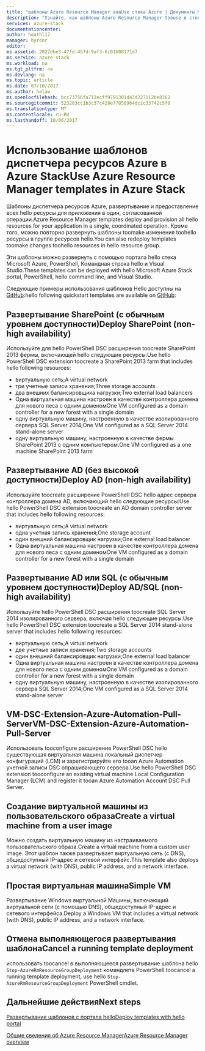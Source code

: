 ```yaml
---
title: "шаблоны Azure Resource Manager aaaUse стека Azure | Документы Microsoft"
description: "Узнайте, как шаблоны Azure Resource Manager toouse в стек Azure tooprovision ресурсы."
services: azure-stack
documentationcenter: 
author: heathl17
manager: byronr
editor: 
ms.assetid: 2022dbe5-47fd-457d-9af3-6c01688171d7
ms.service: azure-stack
ms.workload: na
ms.tgt_pltfrm: na
ms.devlang: na
ms.topic: article
ms.date: 07/10/2017
ms.author: helaw
ms.openlocfilehash: bcc73756fa712ecff9791301d43d227112be8362
ms.sourcegitcommit: 523283cc1b3c37c428e77850964dc1c33742c5f0
ms.translationtype: MT
ms.contentlocale: ru-RU
ms.lasthandoff: 10/06/2017
---
```

# <a name="use-azure-resource-manager-templates-in-azure-stack"></a><span data-ttu-id="692ab-103">Использование шаблонов диспетчера ресурсов Azure в Azure Stack</span><span class="sxs-lookup"><span data-stu-id="692ab-103">Use Azure Resource Manager templates in Azure Stack</span></span>
<span data-ttu-id="692ab-104">Шаблоны диспетчера ресурсов Azure, развертывание и предоставление всех hello ресурсы для приложения в один, согласованной операции.</span><span class="sxs-lookup"><span data-stu-id="692ab-104">Azure Resource Manager templates deploy and provision all hello resources for your application in a single, coordinated operation.</span></span> <span data-ttu-id="692ab-105">Кроме того, можно повторно развернуть шаблоны toomake изменения toohello ресурсы в группе ресурсов hello.</span><span class="sxs-lookup"><span data-stu-id="692ab-105">You can also redeploy templates toomake changes toohello resources in hello resource group.</span></span>

<span data-ttu-id="692ab-106">Эти шаблоны можно развернуть с помощью портала hello стека Microsoft Azure, PowerShell, Командная строка hello и Visual Studio.</span><span class="sxs-lookup"><span data-stu-id="692ab-106">These templates can be deployed with hello Microsoft Azure Stack portal, PowerShell, hello command line, and Visual Studio.</span></span>

<span data-ttu-id="692ab-107">Следующие примеры использования шаблонов Hello доступны на [GitHub](http://aka.ms/azurestackgithub):</span><span class="sxs-lookup"><span data-stu-id="692ab-107">hello following quickstart templates are available on [GitHub](http://aka.ms/azurestackgithub):</span></span>

## <a name="deploy-sharepoint-non-high-availability"></a><span data-ttu-id="692ab-108">Развертывание SharePoint (с обычным уровнем доступности)</span><span class="sxs-lookup"><span data-stu-id="692ab-108">Deploy SharePoint (non-high availability)</span></span>
<span data-ttu-id="692ab-109">Используйте для hello PowerShell DSC расширения toocreate SharePoint 2013 фермы, включающей hello следующие ресурсы:</span><span class="sxs-lookup"><span data-stu-id="692ab-109">Use hello PowerShell DSC extension toocreate a SharePoint 2013 farm that includes hello following resources:</span></span>

* <span data-ttu-id="692ab-110">виртуальную сеть;</span><span class="sxs-lookup"><span data-stu-id="692ab-110">A virtual network</span></span>
* <span data-ttu-id="692ab-111">три учетные записи хранения;</span><span class="sxs-lookup"><span data-stu-id="692ab-111">Three storage accounts</span></span>
* <span data-ttu-id="692ab-112">два внешних балансировщика нагрузки;</span><span class="sxs-lookup"><span data-stu-id="692ab-112">Two external load balancers</span></span>
* <span data-ttu-id="692ab-113">Одна виртуальная машина настроен в качестве контроллера домена для нового леса с одним доменом</span><span class="sxs-lookup"><span data-stu-id="692ab-113">One VM configured as a domain controller for a new forest with a single domain</span></span>
* <span data-ttu-id="692ab-114">одну виртуальную машину, настроенную в качестве изолированного сервера SQL Server 2014;</span><span class="sxs-lookup"><span data-stu-id="692ab-114">One VM configured as a SQL Server 2014 stand-alone server</span></span>
* <span data-ttu-id="692ab-115">одну виртуальную машину, настроенную в качестве фермы SharePoint 2013 с одним компьютером.</span><span class="sxs-lookup"><span data-stu-id="692ab-115">One VM configured as a one machine SharePoint 2013 farm</span></span>

## <a name="deploy-ad-non-high-availability"></a><span data-ttu-id="692ab-116">Развертывание AD (без высокой доступности)</span><span class="sxs-lookup"><span data-stu-id="692ab-116">Deploy AD (non-high availability)</span></span>
<span data-ttu-id="692ab-117">Используйте toocreate расширение PowerShell DSC hello адрес сервера контроллера домена AD, включающий hello следующие ресурсы:</span><span class="sxs-lookup"><span data-stu-id="692ab-117">Use hello PowerShell DSC extension toocreate an AD domain controller server that includes hello following resources:</span></span>

* <span data-ttu-id="692ab-118">виртуальную сеть;</span><span class="sxs-lookup"><span data-stu-id="692ab-118">A virtual network</span></span>
* <span data-ttu-id="692ab-119">одна учетная запись хранения;</span><span class="sxs-lookup"><span data-stu-id="692ab-119">One storage account</span></span>
* <span data-ttu-id="692ab-120">один внешний балансировщик нагрузки;</span><span class="sxs-lookup"><span data-stu-id="692ab-120">One external load balancer</span></span>
* <span data-ttu-id="692ab-121">Одна виртуальная машина настроен в качестве контроллера домена для нового леса с одним доменом</span><span class="sxs-lookup"><span data-stu-id="692ab-121">One VM configured as a domain controller for a new forest with a single domain</span></span>

## <a name="deploy-adsql-non-high-availability"></a><span data-ttu-id="692ab-122">Развертывание AD или SQL (с обычным уровнем доступности)</span><span class="sxs-lookup"><span data-stu-id="692ab-122">Deploy AD/SQL (non-high availability)</span></span>
<span data-ttu-id="692ab-123">Используйте hello PowerShell DSC расширения toocreate SQL Server 2014 изолированного сервера, включая hello следующие ресурсы:</span><span class="sxs-lookup"><span data-stu-id="692ab-123">Use hello PowerShell DSC extension toocreate a SQL Server 2014 stand-alone server that includes hello following resources:</span></span>

* <span data-ttu-id="692ab-124">виртуальную сеть;</span><span class="sxs-lookup"><span data-stu-id="692ab-124">A virtual network</span></span>
* <span data-ttu-id="692ab-125">две учетные записи хранения;</span><span class="sxs-lookup"><span data-stu-id="692ab-125">Two storage accounts</span></span>
* <span data-ttu-id="692ab-126">один внешний балансировщик нагрузки;</span><span class="sxs-lookup"><span data-stu-id="692ab-126">One external load balancer</span></span>
* <span data-ttu-id="692ab-127">Одна виртуальная машина настроен в качестве контроллера домена для нового леса с одним доменом</span><span class="sxs-lookup"><span data-stu-id="692ab-127">One VM configured as a domain controller for a new forest with a single domain</span></span>
* <span data-ttu-id="692ab-128">одну виртуальную машину, настроенную в качестве изолированного сервера SQL Server 2014;</span><span class="sxs-lookup"><span data-stu-id="692ab-128">One VM configured as a SQL Server 2014 stand-alone server</span></span>

## <a name="vm-dsc-extension-azure-automation-pull-server"></a><span data-ttu-id="692ab-129">VM-DSC-Extension-Azure-Automation-Pull-Server</span><span class="sxs-lookup"><span data-stu-id="692ab-129">VM-DSC-Extension-Azure-Automation-Pull-Server</span></span>
<span data-ttu-id="692ab-130">Использовать tooconfigure расширение PowerShell DSC hello существующая виртуальная машина локальный диспетчер конфигураций (LCM) и зарегистрируйте его tooan Azure Automation учетной записи DSC опрашивающего сервера.</span><span class="sxs-lookup"><span data-stu-id="692ab-130">Use hello PowerShell DSC extension tooconfigure an existing virtual machine Local Configuration Manager (LCM) and register it tooan Azure Automation Account DSC Pull Server.</span></span>

## <a name="create-a-virtual-machine-from-a-user-image"></a><span data-ttu-id="692ab-131">Создание виртуальной машины из пользовательского образа</span><span class="sxs-lookup"><span data-stu-id="692ab-131">Create a virtual machine from a user image</span></span>
<span data-ttu-id="692ab-132">Можно создать виртуальную машину из настраиваемого пользовательского образа.</span><span class="sxs-lookup"><span data-stu-id="692ab-132">Create a virtual machine from a custom user image.</span></span> <span data-ttu-id="692ab-133">Этот шаблон также развертывает виртуальную сеть (с DNS), общедоступный IP-адрес и сетевой интерфейс.</span><span class="sxs-lookup"><span data-stu-id="692ab-133">This template also deploys a virtual network (with DNS), public IP address, and a network interface.</span></span>

## <a name="simple-vm"></a><span data-ttu-id="692ab-134">Простая виртуальная машина</span><span class="sxs-lookup"><span data-stu-id="692ab-134">Simple VM</span></span>
<span data-ttu-id="692ab-135">Развертывание Windows виртуальной Машины, включающий виртуальной сети (с помощью DNS), общедоступный IP-адрес и сетевого интерфейса.</span><span class="sxs-lookup"><span data-stu-id="692ab-135">Deploy a Windows VM that includes a virtual network (with DNS), public IP address, and a network interface.</span></span>

## <a name="cancel-a-running-template-deployment"></a><span data-ttu-id="692ab-136">Отмена выполняющегося развертывания шаблона</span><span class="sxs-lookup"><span data-stu-id="692ab-136">Cancel a running template deployment</span></span>
<span data-ttu-id="692ab-137">использовать toocancel в выполняющееся развертывание шаблона hello `Stop-AzureRmResourceGroupDeployment` командлета PowerShell.</span><span class="sxs-lookup"><span data-stu-id="692ab-137">toocancel a running template deployment, use hello `Stop-AzureRmResourceGroupDeployment` PowerShell cmdlet.</span></span>

## <a name="next-steps"></a><span data-ttu-id="692ab-138">Дальнейшие действия</span><span class="sxs-lookup"><span data-stu-id="692ab-138">Next steps</span></span>
[<span data-ttu-id="692ab-139">Развертывание шаблонов с портала hello</span><span class="sxs-lookup"><span data-stu-id="692ab-139">Deploy templates with hello portal</span></span>](azure-stack-deploy-template-portal.md)

[<span data-ttu-id="692ab-140">Общие сведения об Azure Resource Manager</span><span class="sxs-lookup"><span data-stu-id="692ab-140">Azure Resource Manager overview</span></span>](../azure-resource-manager/resource-group-overview.md)

